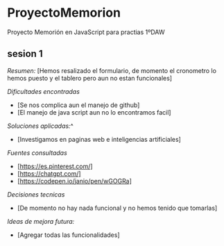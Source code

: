 # ProyectoMemorion
Proyecto Memorión en JavaScript para practias 1ºDAW

## sesion 1

*Resumen:*
[Hemos resalizado el formulario, de momento el cronometro lo hemos puesto y el tablero pero aun no estan funcionales]

*Dificultades encontradas*
- [Se nos complica aun el manejo de github]
- [El manejo de java script aun no lo encontramos facil]

*Soluciones aplicadas:*^
- [Investigamos en paginas web e inteligencias artificiales]

*Fuentes consultadas*
- [https://es.pinterest.com/]
- [https://chatgpt.com/]
- [https://codepen.io/janio/pen/wGOGRa]
 
 *Decisiones tecnicas*
 - [De momento no hay nada funcional y no hemos tenido que tomarlas]

 *Ideas de mejora futura:*
 - [Agregar todas las funcionalidades]